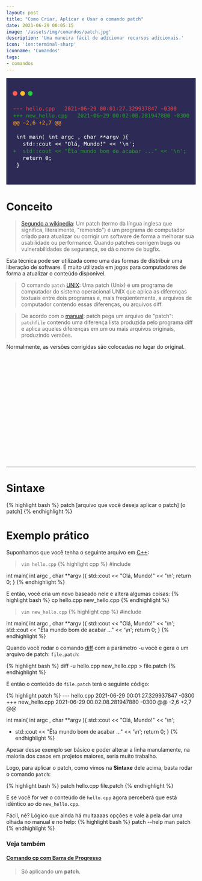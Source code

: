 ```yaml
---
layout: post
title: "Como Criar, Aplicar e Usar o comando patch"
date: 2021-06-29 00:05:15
image: '/assets/img/comandos/patch.jpg'
description: 'Uma maneira fácil de adicionar recursos adicionais.'
icon: 'ion:terminal-sharp'
iconname: 'Comandos'
tags:
- comandos
---
```


![Como Criar, Aplicar e Usar o comando patch](/assets/img/comandos/patch.jpg)

# Conceito
> [Segundo a wikipedia](https://en.wikipedia.org/wiki/Patch_(computing)):
Um patch (termo da língua inglesa que significa, literalmente, "remendo") é um programa de computador criado para atualizar ou corrigir um software de forma a melhorar sua usabilidade ou performance. Quando patches corrigem bugs ou vulnerabilidades de segurança, se dá o nome de bugfix.

Esta técnica pode ser utilizada como uma das formas de distribuir uma liberação de software. É muito utilizada em jogos para computadores de forma a atualizar o conteúdo disponível.

> O comando `patch` [UNIX](https://en.wikipedia.org/wiki/Patch_(Unix)):
Uma patch (Unix) é um programa de computador do sistema operacional UNIX que aplica as diferenças textuais entre dois programas e, mais freqüentemente, a arquivos de computador contendo essas diferenças, ou arquivos diff.

> De acordo com o [manual](https://man7.org/linux/man-pages/man1/patch.1.html):
patch pega um arquivo de "patch": `patchfile` contendo uma diferença lista produzida pelo programa diff e aplica aqueles diferenças em um ou mais arquivos originais, produzindo versões.

Normalmente, as versões corrigidas são colocadas no lugar do original. 

<!-- QUADRADO -->
<script async src="//pagead2.googlesyndication.com/pagead/js/adsbygoogle.js"></script>
<ins class="adsbygoogle"
style="display:inline-block;width:336px;height:280px"
data-ad-client="ca-pub-2838251107855362"
data-ad-slot="5351066970"></ins>
<script>
(adsbygoogle = window.adsbygoogle || []).push({});
</script>

---

# Sintaxe
{% highlight bash %}
patch [arquivo que você deseja aplicar o patch] [o patch]
{% endhighlight %}

# Exemplo prático
Suponhamos que você tenha o seguinte arquivo em [C++](https://terminalroot.com.br/cpp):

> `vim hello.cpp`
{% highlight cpp %}
#include <iostream>

int main( int argc , char **argv ){
  std::cout << "Olá, Mundo!" << '\n';
  return 0;
}
{% endhighlight %}

E então, você cria um novo baseado nele e altera algumas coisas:
{% highlight bash %}
cp hello.cpp new_hello.cpp
{% endhighlight %}

> `vim new_hello.cpp`
{% highlight cpp %}
#include <iostream>

int main( int argc , char **argv ){
  std::cout << "Olá, Mundo!" << '\n';
  std::cout << "Êta mundo bom de acabar ..." << '\n';
  return 0;
}
{% endhighlight %}

Quando você rodar o comando [diff](https://terminalroot.com.br/2020/09/conheca-o-meld-um-diff-mais-facil-de-visualizar.html) com a parâmetro `-u` você e gera o um arquivo de patch: `file.patch`:

<!-- RETANGULO LARGO 2 -->
<script async src="//pagead2.googlesyndication.com/pagead/js/adsbygoogle.js"></script>
<ins class="adsbygoogle"
style="display:block; text-align:center;"
data-ad-layout="in-article"
data-ad-format="fluid"
data-ad-client="ca-pub-2838251107855362"
data-ad-slot="8549252987"></ins>
<script>
(adsbygoogle = window.adsbygoogle || []).push({});
</script>


{% highlight bash %}
diff -u hello.cpp new_hello.cpp > file.patch
{% endhighlight %}

E então o conteúdo de `file.patch` terá o seguinte código:

{% highlight patch %}
--- hello.cpp	2021-06-29 00:01:27.329937847 -0300
+++ new_hello.cpp	2021-06-29 00:02:08.281947880 -0300
@@ -2,6 +2,7 @@
 
 int main( int argc , char **argv ){
   std::cout << "Olá, Mundo!" << '\n';
+  std::cout << "Êta mundo bom de acabar ..." << '\n';
   return 0;
 }
{% endhighlight %}

Apesar desse exemplo ser básico e poder alterar a linha manulamente, na maioria dos casos em projetos maiores, seria muito trabalho.

Logo, para aplicar o patch, como vimos na **Sintaxe** dele acima, basta rodar o comando `patch`:

{% highlight bash %}
patch hello.cpp file.patch
{% endhighlight %}

E se você for ver o conteúdo de `hello.cpp` agora perceberá que está idêntico ao do `new_hello.cpp`.

Fácil, né? Lógico que ainda há muitaaaas opções e vale à pela dar uma olhada no manual e no help:
{% highlight bash %}
patch --help
man patch
{% endhighlight %}

### Veja também
#### [Comando cp com Barra de Progresso](https://terminalroot.com.br/2021/04/comando-cp-com-barra-de-progresso.html)
> Só aplicando um **patch**.



